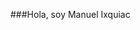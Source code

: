 <!---
- 👋 Hi, I’m @MixqMo
- 👀 I’m interested in learning new things
- 🌱 I’m currently learning Flutter
- 🐈 I'm good at almost anything. Java, WebDev, Python, Great at SQL and MobileDev for Android.
- 💞️ I’m looking to collaborate on small proyect
- 📚 I'm an engineering student in USAC
- 📫 How to reach me: mixquiacmorales@gmail.com


 - ¬¬¬~**If I don't know how to do something, give me 3 days and I'll make it possible**~¬¬¬

MixqMo/MixqMo is a ✨ special ✨ repository because its `README.md` (this file) appears on your GitHub profile.
You can click the Preview link to take a look at your changes.
--->

###Hola, soy Manuel Ixquiac
